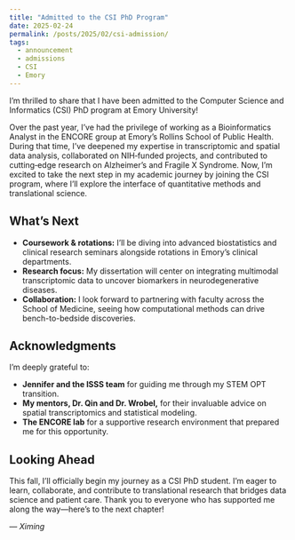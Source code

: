 ```yaml
---
title: "Admitted to the CSI PhD Program"
date: 2025-02-24
permalink: /posts/2025/02/csi-admission/
tags:
  - announcement
  - admissions
  - CSI
  - Emory
---
```


I’m thrilled to share that I have been admitted to the Computer Science and Informatics (CSI) PhD program at Emory University!  

Over the past year, I’ve had the privilege of working as a Bioinformatics Analyst in the ENCORE group at Emory’s Rollins School of Public Health. During that time, I’ve deepened my expertise in transcriptomic and spatial data analysis, collaborated on NIH‐funded projects, and contributed to cutting‐edge research on Alzheimer’s and Fragile X Syndrome. Now, I’m excited to take the next step in my academic journey by joining the CSI program, where I’ll explore the interface of quantitative methods and translational science.

## What’s Next

- **Coursework & rotations:** I’ll be diving into advanced biostatistics and clinical research seminars alongside rotations in Emory’s clinical departments.  
- **Research focus:** My dissertation will center on integrating multimodal transcriptomic data to uncover biomarkers in neurodegenerative diseases.  
- **Collaboration:** I look forward to partnering with faculty across the School of Medicine, seeing how computational methods can drive bench-to-bedside discoveries.

## Acknowledgments

I’m deeply grateful to:
- **Jennifer and the ISSS team** for guiding me through my STEM OPT transition.  
- **My mentors, Dr. Qin and Dr. Wrobel,** for their invaluable advice on spatial transcriptomics and statistical modeling.  
- **The ENCORE lab** for a supportive research environment that prepared me for this opportunity.  

## Looking Ahead

This fall, I’ll officially begin my journey as a CSI PhD student. I’m eager to learn, collaborate, and contribute to translational research that bridges data science and patient care. Thank you to everyone who has supported me along the way—here’s to the next chapter!

*— Ximing*  
